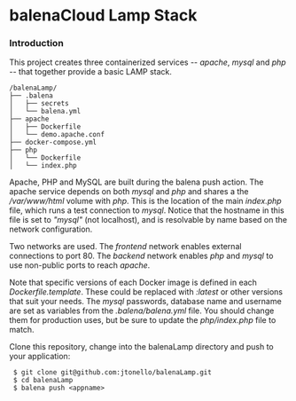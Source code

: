 balenaCloud Lamp Stack
===================================

### Introduction
This project creates three containerized services -- _apache_, _mysql_ and _php_ -- that together provide a basic LAMP stack.

```
/balenaLamp/
├── .balena
│   ├── secrets
│   └── balena.yml
├── apache
│   ├── Dockerfile
│   └── demo.apache.conf
├── docker-compose.yml
├── php
│   └── Dockerfile
│   └── index.php
```

Apache, PHP and MySQL are built during the balena push action. The apache service depends on both _mysql_ and _php_ and shares a the _/var/www/html_ volume with _php_. This is the location of the main _index.php_ file, which runs a test connection to _mysql_. Notice that the hostname in this file is set to _"mysql"_ (not localhost), and is resolvable by name based on the network configuration.

Two networks are used. The _frontend_ network enables external connections to port 80. The _backend_ network enables _php_ and _mysql_ to use non-public ports to reach _apache_.

Note that specific versions of each Docker image is defined in each _Dockerfile.template_. These could be replaced with _:latest_ or other versions that suit your needs. The _mysql_ passwords, database name and username are set as variables from the _.balena/balena.yml_ file. You should change them for production uses, but be sure to update the _php/index.php_ file to match. 

Clone this repository, change into the balenaLamp directory and push to your application:

```
 $ git clone git@github.com:jtonello/balenaLamp.git
 $ cd balenaLamp
 $ balena push <appname>
```

